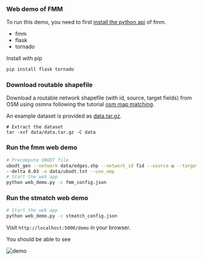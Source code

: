 ### Web demo of FMM

To run this demo, you need to first [install the python api](https://fmm-wiki.github.io/docs/installation/) of fmm.

- fmm
- flask
- tornado

Install with pip

```bash
pip install flask tornado
```

### Download routable shapefile

Download a routable network shapefile (with id, source, target fields)
from OSM using osmnx following the tutorial [osm map matching](https://github.com/cyang-kth/osm_mapmatching).

An example dataset is provided as [data.tar.gz](data/data.tar.gz).

```
# Extract the dataset
tar -xvf data/data.tar.gz -C data
```

### Run the fmm web demo

```bash
# Precompute UBODT file
ubodt_gen --network data/edges.shp --network_id fid --source u --target v \
--delta 0.03 -o data/ubodt.txt --use_omp
# Start the web app
python web_demo.py -c fmm_config.json
```

### Run the stmatch web demo

```bash
# Start the web app
python web_demo.py -c stmatch_config.json
```

Visit `http://localhost:5000/demo` in your browser.

You should be able to see

![demo](https://github.com/cyang-kth/fmm/blob/master/img/demo3.gif?raw=true)
